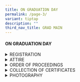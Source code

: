 ```yaml
---
title: ON GRADUATION DAY
permalink: /page-3/
variant: tiptap
description: ""
third_nav_title: GRAD MAIN
---
```

<h4><strong>ON GRADUATION DAY</strong></h4>
<p></p>
<div data-type="detailGroup" class="isomer-accordion isomer-accordion-white">
<details class="isomer-details">
<summary>REGISTRATION</summary>
<div data-type="detailsContent" class="isomer-details-content">
<p>Things to bring along for the Graduation Ceremony:&nbsp;&nbsp;</p>
<p>a) Graduation gown and hood &nbsp;</p>
<p>b) Identification card or any other form of photographed identification&nbsp;</p>
<p>c) Registration confirmation email with QR code in your mobile phone (This
email will only be sent the week before the Graduation Day and you are
not required to print the email and QR code.)&nbsp;</p>
<p>&nbsp;</p>
<p>Upon arrival, graduands are to register at Multi-Purpose Hall (Blk D Level
7) between 12.30 to 1.30 pm. Please be punctual as LATECOMERS WILL NOT
BE ALLOWED ON STAGE.&nbsp;</p>
<p></p>
</div>
</details>
<details class="isomer-details">
<summary>ATTIRE</summary>
<div data-type="detailsContent" class="isomer-details-content">
<p>All graduands are required to put on the graduation gown and hood when
attending the Graduation Ceremony. Graduands who are inappropriately attired
will not be allowed on stage.&nbsp;&nbsp;</p>
<p>&nbsp;</p>
<p>The recommended dress code is as follows:&nbsp;&nbsp;</p>
<p>&nbsp;</p>
<p>For Ladies</p>
<p>Light coloured long sleeve collared shirt or blouse.</p>
<p>Dark coloured skirt or pants.</p>
<p>Dark coloured shoes.</p>
<p>&nbsp;</p>
<p>For Gentlemen</p>
<p>Light coloured long sleeve collared shirt with a tie.</p>
<p>Dark coloured long pants.</p>
<p>Dark coloured shoes.</p>
<p>&nbsp;</p>
<p>Traditional costumes are permitted.</p>
<p>*Please note that slippers and sandals are not permitted on stage.</p>
<p>&nbsp;</p>
<p>The gown vendor will be on-site to assist graduands with their gowns and
hoods on that day.&nbsp;</p>
</div>
</details>
<details class="isomer-details">
<summary>ORDER OF PROCEEDINGS</summary>
<div data-type="detailsContent" class="isomer-details-content">
<p>Upon the cue from marshals, graduands are to quietly leave their seats
row by row to queue for stage presentation.&nbsp;</p>
<p>&nbsp;</p>
<p>Verify your name with the marshal in the queue. As soon as your name is
announced, please walk briskly across the stage, receive the scroll/folder
and face the photographers and audience to have your photograph taken.
Then proceed to walk to the other side of the stage. There will be marshals
to guide you back to your seat in the Hall.</p>
</div>
</details>
<details class="isomer-details">
<summary>COLLECTION OF CERTIFICATES</summary>
<div data-type="detailsContent" class="isomer-details-content">
<p>To ensure that all certificates are correctly issued, the scroll received
by graduands on stage WILL NOT contain any document.&nbsp;</p>
<p>&nbsp;</p>
<p>Graduands will collect their certificates after exiting from the stage,
at the back of the Hall. Graduands are to return to their seats after collecting
the certificate and remain seated for the rest of the ceremony.&nbsp;</p>
<p>&nbsp;</p>
<p>Diploma graduands will be receiving only their Diploma certificate during
the session, additional certificates (if eligible) will be sent via email</p>
</div>
</details>
<details class="isomer-details">
<summary>PHOTOGRAPHY</summary>
<div data-type="detailsContent" class="isomer-details-content">
<p>Each graduand will have two photograph shots taken on stage &nbsp;</p>
<p>a) A full length view – portrait orientation &nbsp;</p>
<p>b) A close-up frontal shot of the graduand receiving his/her scroll –
half body, landscape orientation&nbsp;</p>
<p>&nbsp;</p>
<p>Graduands may place their orders for copies of the photographs with the
official photographer, Joyous Group Holdings. The official photographer
will be setting up an on-site mobile studio to provide photography services
for graduands and families. Due to the large number of graduands at the
venue, prior arrangement with the photographer for the family portraits
is recommended. Graduands are under no obligation to purchase from the
vendor. All purchases are voluntary.&nbsp;</p>
</div>
</details>
</div>
<p></p>